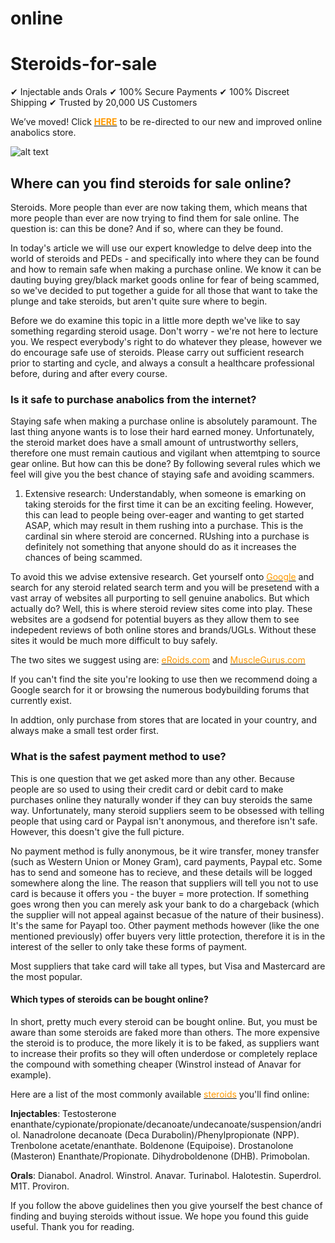 # online

<h1>Steroids-for-sale</h1>

✔ Injectable ands Orals
✔ 100% Secure Payments
✔ 100% Discreet Shipping
✔ Trusted by 20,000 US Customers


We&#8217;ve moved! Click <a href="https://affiliate.anabolics.com/idevaffiliate.php?id=73" target="_blank" rel="no follow noopener"><span style="color: #ff9900;"><b>HERE</b></span></a></strong> to be re-directed to our new and improved online anabolics store.</p>

![alt text](https://i.imgur.com/eCFNhDk.jpg)
<h2>Where can you find steroids for sale online?</h2>
  
Steroids. More people than ever are now taking them, which means that more people than ever are now trying to find them for sale online. The question is: can this be done? And if so, where can they be found. 

In today's article we will use our expert knowledge to delve deep into the world of steroids and PEDs - and specifically into where they can be found and how to remain safe when making a purchase online. We know it can be dauting buying grey/black market goods online for fear of being scammed, so we've decided to put together a guide for all those that want to take the plunge and take steroids, but aren't quite sure where to begin.

Before we do examine this topic in a little more depth we've like to say something regarding steroid usage. Don't worry - we're not here to lecture you. We respect everybody's right to do whatever they please, however we do encourage safe use of steroids. Please carry out sufficient research prior to starting and cycle, and always a consult a healthcare professional before, during and after every course. 


<h3>Is it safe to purchase anabolics from the internet?</h3>

Staying safe when making a purchase online is absolutely paramount. The last thing anyone wants is to lose their hard earned money. Unfortunately, the steroid market does have a small amount of untrustworthy sellers, therefore one must remain cautious and vigilant when attemtping to source gear online. But how can this be done? By following several rules which we feel will give you the best chance of staying safe and avoiding scammers.

1) Extensive research: Understandably, when someone is emarking on taking steroids for the first time it can be an exciting feeling. However, this can lead to people being over-eager and wanting to get started ASAP, which may result in them rushing into a purchase. This is the cardinal sin where steroid are concerned. RUshing into a purchase is definitely not something that anyone should do as it increases the chances of being scammed. 

To avoid this we advise extensive research. Get yourself onto <a href="https://google.com" target="_blank" rel="noopener"><span style="color: #ff9900;">Google</a></strong> and search for any steroid related search term and you will be presetend with a vast array of websites all purporting to sell genuine anabolics. But which actually do? Well, this is where steroid review sites come into play. These websites are a godsend for potential buyers as they allow them to see indepedent reviews of both online stores and brands/UGLs. Without these sites it would be much more difficult to buy safely. 

The two sites we suggest using are: 
<a href="https://eroids.com" target="_blank" rel="noopener"><span style="color: #ff9900;">eRoids.com</span></a> and <a href="https://musclegurus.com" target="_blank" rel="noopener"><span style="color: #ff9900;">MuscleGurus.com</span></a>
  
If you can't find the site you're looking to use then we recommend doing a Google search for it or browsing the numerous bodybuilding forums that currently exist.

In addtion, only purchase from stores that are located in your country, and always make a small test order first. 

<h3>What is the safest payment method to use?</h3>

This is one question that we get asked more than any other. Because people are so used to using their credit card or debit card to make purchases online they naturally wonder if they can buy steroids the same way. Unfortunately, many steroid suppliers seem to be obsessed with telling people that using card or Paypal isn't anonymous, and therefore isn't safe. However, this doesn't give the full picture. 

No payment method is fully anonymous, be it wire transfer, money transfer (such as Western Union or Money Gram), card payments, Paypal etc. Some has to send and someone has to recieve, and these details will be logged somewhere along the line. The reason that suppliers will tell you not to use card is because it offers you - the buyer = more protection. If something goes wrong then you can merely ask your bank to do a chargeback (which the supplier will not appeal against becasue of the nature of their business). It's the same for Payapl too. Other payment methods however (like the one mentioned previously) offer buyers very little protection, therefore it is in the interest of the seller to only take these forms of payment.

Most suppliers that take card will take all types, but Visa and Mastercard are the most popular.

<h4> Which types of steroids can be bought online?</h4>

In short, pretty much every steroid can be bought online. But, you must be aware than some steroids are faked more than others. The more expensive the steroid is to produce, the more likely it is to be faked, as suppliers want to increase their profits so they will often underdose or completely replace the compound with something cheaper (Winstrol instead of Anavar for example). 

Here are a list of the most commonly available <a href="https://en.wikipedia.org/wiki/Anabolic_steroid" target="_blank" rel="noopener"><span style="color: #ff9900;">steroids</span></a> you'll find online:

<b>Injectables</b>: Testosterone enanthate/cypionate/propionate/decanoate/undecanoate/suspension/andriol. Nanadrolone decanoate (Deca Durabolin)/Phenylpropionate (NPP). Trenbolone acetate/enanthate. Boldenone (Equipoise). Drostanolone (Masteron) Enanthate/Propionate. Dihydroboldenone (DHB). Primobolan.

<b>Orals</b>: Dianabol. Anadrol. Winstrol. Anavar. Turinabol. Halotestin. Superdrol. M1T. Proviron.

If you follow the above guidelines then you give yourself the best chance of finding and buying steroids without issue. We hope you found this guide useful. Thank you for reading. 
